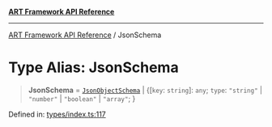 [**ART Framework API Reference**](../README.md)

***

[ART Framework API Reference](../README.md) / JsonSchema

# Type Alias: JsonSchema

> **JsonSchema** = [`JsonObjectSchema`](../interfaces/JsonObjectSchema.md) \| \{[`key`: `string`]: `any`; `type`: `"string"` \| `"number"` \| `"boolean"` \| `"array"`; \}

Defined in: [types/index.ts:117](https://github.com/hashangit/ART/blob/f2c01fe8faa76ca4df3209539d95509aac02e476/src/types/index.ts#L117)
